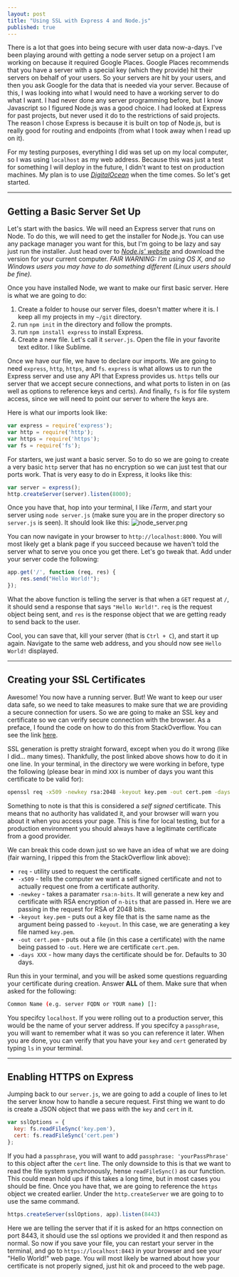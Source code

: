 ```yaml
---
layout: post
title: "Using SSL with Express 4 and Node.js"
published: true
---
```



There is a lot that goes into being secure with user data now-a-days. I've been playing around with getting a node server setup on a project I am working on because it required Google Places. Google Places recommends that you have a server with a special key (which they provide) hit their servers on behalf of your users. So your servers are hit by your users, and then you ask Google for the data that is needed via your server. Because of this, I was looking into what I would need to have a working server to do what I want. I had never done any server programming before, but I know Javascript so I figured Node.js was a good choice. I had looked at Express for past projects, but never used it do to the restrictions of said projects. The reason I chose Express is because it is built on top of Node.js, but is really good for routing and endpoints (from what I took away when I read up on it). 

For my testing purposes, everything I did was set up on my local computer, so I was using `localhost` as my web address. Because this was just a test for something I will deploy in the future, I didn't want to test on production machines. My plan is to use [*DigitalOcean*](http://digitalocean.com) when the time comes. So let's get started.

-----

## Getting a Basic Server Set Up
Let's start with the basics. We will need an Express server that runs on Node. To do this, we will need to get the installer for Node.js. You can use any package manager you want for this, but I'm going to be lazy and say just run the installer. Just head over to [*Node.js' website*](www.nodejs.org) and download the version for your current computer. *FAIR WARNING: I'm using OS X, and so Windows users you may have to do something different (Linux users should be fine).*

Once you have installed Node, we want to make our first basic server. Here is what we are going to do:

1. Create a folder to house our server files, doesn't matter where it is. I keep all my projects in my `~/git` directory.
2. run  `npm init` in the directory and follow the prompts.
3. run `npm install express` to install Express.
4. Create a new file. Let's call it `server.js`. Open the file in your favorite text editor. I like Sublime.

Once we have our file, we have to declare our imports. We are going to need `express`, `http`, `https`, and `fs`. `express` is what allows us to run the Express server and use any API that Express provides us. `https` tells our server that we accept secure connections, and what ports to listen in on (as well as options to reference keys and certs). And finally, `fs` is for file system access, since we will need to point our server to where the keys are.

Here is what our imports look like:

```javascript
var express = require('express');
var http = require('http');
var https = require('https');
var fs = require('fs');
```

For starters, we just want a basic server. So to do so we are going to create a very basic `http` server that has no encryption so we can just test that our ports work. That is very easy to do in Express, it looks like this:

```javascript
var server = express();
http.createServer(server).listen(8000);
```

Once you have that, hop into your terminal, I like *iTerm*, and start your server using `node server.js` (make sure you are in the proper directory so `server.js` is seen).
It should look like this:
![node_server.png]({{site.baseurl}}/images/node_server.png)

You can now navigate in your browser to `http://localhost:8000`. You will most likely get a blank page if you succeed because we haven't told the server what to serve you once you get there. Let's go tweak that. Add under your server code the following:

```javascript
app.get('/', function (req, res) {
    res.send("Hello World!");
});
```

What the above function is telling the server is that when a `GET` request at `/`, it should send a response that says `"Hello World!"`. `req` is the request object being sent, and `res` is the response object that we are getting ready to send back to the user.

Cool, you can save that, kill your server (that is `Ctrl + C`), and start it up again. Navigate to the same web address, and you should now see `Hello World!` displayed.

-----

## Creating your SSL Certificates
Awesome! You now have a running server. But! We want to keep our user data safe, so we need to take measures to make sure that we are providing a secure connection for users. So we are going to make an SSL key and certificate so we can verify secure connection with the browser. As a preface, I found the code on how to do this from StackOverflow. You can see the link [here](http://stackoverflow.com/a/10176685/1143756).

SSL generation is pretty straight forward, except when you do it wrong (like I did... many times). Thankfully, the post linked above shows how to do it in one line. In your terminal, in the directory we were working in before, type the following (please bear in mind `XXX` is number of days you want this certificate to be valid for):

```bash
openssl req -x509 -newkey rsa:2048 -keyout key.pem -out cert.pem -days XXX
```

Something to note is that this is considered a *self signed* certificate. This means that no authority has validated it, and your browser will warn you about it when you access your page. This is fine for local testing, but for a production environment you should always have a legitimate certificate from a good provider. 

We can break this code down just so we have an idea of what we are doing (fair warning, I ripped this from the StackOverflow link above):

* `req` - utility used to request the certificate.
* `-x509` - tells the computer we want a self signed certificate and not to actually request one from a certificate authority.
* `-newkey` - takes a paramater `rsa:n-bits`. It will generate a new key and certificate with RSA encryption of `n-bits` that are passed in. Here we are passing in the request for RSA of 2048 bits.
* `-keyout key.pem` - puts out a key file that is the same name as the argument being passed to `-keyout`. In this case, we are generating a key file named `key.pem`.
* `-out cert.pem` - puts out a file (in this case a certificate) with the name being passed to `-out`. Here we are certificate `cert.pem`.
* `-days XXX` - how many days the certificate should be for. Defaults to 30 days.

Run this in your terminal, and you will be asked some questions reguarding your certificate during creation. Answer **ALL** of them. Make sure that when asked for the following:

```bash
Common Name (e.g. server FQDN or YOUR name) []:
```

You specifcy `localhost`. If you were rolling out to a production server, this would be the name of your server address. If you specifcy a `passphrase`, you will want to remember what it was so you can reference it later. When you are done, you can verify that you have your `key` and `cert` generated by typing `ls` in your terminal.

-----

## Enabling HTTPS on Express
Jumping back to our `server.js`, we are going to add a couple of lines to let the server know how to handle a secure request. First thing we want to do is create a JSON object that we pass with the `key` and `cert` in it.

```javascript
var sslOptions = {
  key: fs.readFileSync('key.pem'),
  cert: fs.readFileSync('cert.pem')
};
```

If you had a `passphrase`, you will want to add `passphrase: 'yourPassPhrase'` to this object after the `cert` line. The only downside to this is that we want to read the file system synchronously, hense `readFileSync()` as our function. This could mean hold ups if this takes a long time, but in most cases you should be fine. Once you have that, we are going to reference the `https` object we created earlier. Under the `http.createServer` we are going to to use the same command.

```javascript
https.createServer(sslOptions, app).listen(8443)
```

Here we are telling the server that if it is asked for an https connection on port 8443, it should use the ssl options we provided it and then respond as normal. So now if you save your file, you can restart your server in the terminal, and go to `https://localhost:8443` in your browser and see your "Hello World!" web page. You will most likely be warned about how your certificate is not properly signed, just hit ok and proceed to the web page.